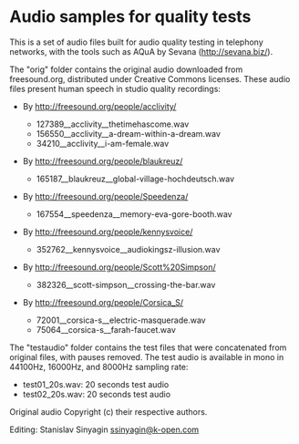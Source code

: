 Audio samples for quality tests
===============================

This is a set of audio files built for audio quality testing in
telephony networks, with the tools such as AQuA by Sevana
(http://sevana.biz/).

The "orig" folder contains the original audio downloaded from
freesound.org, distributed under Creative Commons licenses. These audio
files present human speech in studio quality recordings:

* By http://freesound.org/people/acclivity/

  * 127389__acclivity__thetimehascome.wav
  * 156550__acclivity__a-dream-within-a-dream.wav
  * 34210__acclivity__i-am-female.wav

* By http://freesound.org/people/blaukreuz/

  * 165187__blaukreuz__global-village-hochdeutsch.wav

* By http://freesound.org/people/Speedenza/

  * 167554__speedenza__memory-eva-gore-booth.wav

* By http://freesound.org/people/kennysvoice/

  * 352762__kennysvoice__audiokingsz-illusion.wav

* By http://freesound.org/people/Scott%20Simpson/

  * 382326__scott-simpson__crossing-the-bar.wav

* By http://freesound.org/people/Corsica_S/

  * 72001__corsica-s__electric-masquerade.wav
  * 75064__corsica-s__farah-faucet.wav


The "testaudio" folder contains the test files that were concatenated
from original files, with pauses removed. The test audio is available in
mono in 44100Hz, 16000Hz, and 8000Hz sampling rate:

* test01_20s.wav: 20 seconds test audio
* test02_20s.wav: 20 seconds test audio


Original audio Copyright (c) their respective authors.

Editing: Stanislav Sinyagin <ssinyagin@k-open.com>

